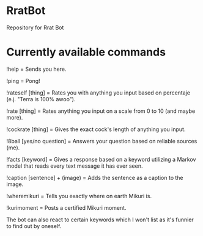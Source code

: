 # RratBot
Repository for Rrat Bot

# Currently available commands
!help = Sends you here.

!ping = Pong!

!rateself [thing] = Rates you with anything you input based on percentaje (e.j. "Terra is 100% awoo").

!rate [thing] = Rates anything you input on a scale from 0 to 10 (and maybe more).

!cockrate [thing] = Gives the exact cock's length of anything you input.

!8ball [yes/no question] = Answers your question based on reliable sources (me).

!facts [keyword] = Gives a response based on a keyword utilizing a Markov model that reads every text
message it has ever seen.

!caption [sentence] + (image) = Adds the sentence as a caption to the image.

!wheremikuri = Tells you exactly where on earth Mikuri is.

!kurimoment = Posts a certified Mikuri moment.

The bot can also react to certain keywords which I won't list as it's funnier to find out by oneself.

